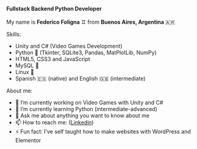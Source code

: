 #### **Fullstack Backend Python Developer**
My name is **Federico Foligna** &#x264A; from **Buenos Aires, Argentina** 🇦🇷

<!--[Fullstack Python Developer](https://github.com/ffoligna/images/blob/main/githubReadme.png)-->
Skills:
- Unity and C# (Video Games Development)
- Python &#128013; (Tkinter, SQLite3, Pandas, MatPlotLib, NumPy)
- HTML5, CSS3 and JavaScript
- MySQL &#128044;
- Linux &#128039;
- Spanish 🇪🇸 (native) and English 🇬🇧 (intermediate)

About me:
- 🔭 I’m currently working on Video Games with Unity and C# 
- 🌱 I’m currently learning Python (intermediate-advanced) 
- 💬 Ask me about anything you want to know about me 
- 📫 How to reach me: ([Linkedin](https://www.linkedin.com/in/federico-foligna/))  
- ⚡ Fun fact: I've self taught how to make websites with WordPress and Elementor






<!--
**ffoligna/ffoligna** is a ✨ _special_ ✨ repository because its `README.md` (this file) appears on your GitHub profile.

Here are some ideas to get you started:

- 🔭 I’m currently working on ...
- 🌱 I’m currently learning ...
- 👯 I’m looking to collaborate on ...
- 🤔 I’m looking for help with ...
- 💬 Ask me about ...
- 📫 How to reach me: ...
- 😄 Pronouns: ...
- ⚡ Fun fact: ...
-->
